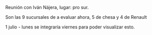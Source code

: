 
Reunión con Iván Nájera, lugar: pro sur.

Son las 9 sucursales de a evaluar ahora, 5 de chesa y 4 de Renault 


1 julio - lunes se integraría viernes para poder visualizar esto. 